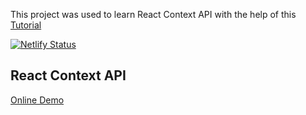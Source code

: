 This project was used to learn React Context API with the help of this [Tutorial](https://www.youtube.com/watch?v=fqup-BL3VjI)

[![Netlify Status](https://api.netlify.com/api/v1/badges/58120287-bf1d-4c2e-8580-d0177b00b892/deploy-status)](https://app.netlify.com/sites/zealous-gates-e3c483/deploys)

## React Context API


[Online Demo](https://zealous-gates-e3c483.netlify.app/)